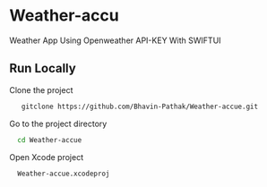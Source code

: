 
# Weather-accu

Weather App Using Openweather API-KEY With SWIFTUI


## Run Locally

Clone the project

```bash
   gitclone https://github.com/Bhavin-Pathak/Weather-accue.git
```

Go to the project directory

```bash
  cd Weather-accue
```

Open Xcode project

```bash
  Weather-accue.xcodeproj
```
